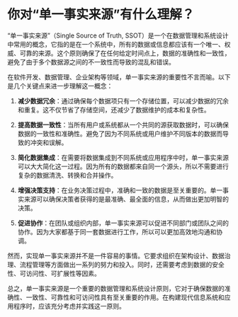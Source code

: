 # 你对“单一事实来源”有什么理解？

“单一事实来源”（Single Source of Truth, SSOT）是一个在数据管理和系统设计中常用的概念，它指的是在一个系统中，所有的数据或信息都应该有一个唯一、权威、可靠的来源。这个原则确保了在任何给定时间点上，数据的准确性和一致性，避免了由于多个数据源之间的不一致性而导致的混乱和错误。

在软件开发、数据管理、企业架构等领域，单一事实来源的重要性不言而喻。以下是几个关键点来进一步理解这一概念：

1. **减少数据冗余**：通过确保每个数据项只有一个存储位置，可以减少数据的冗余和重复。这不仅节省了存储空间，还减少了数据维护的成本和复杂性。

2. **提高数据一致性**：当所有用户或系统都从一个共同的源获取数据时，可以确保数据的一致性和准确性。避免了因为不同系统或用户维护不同版本的数据而导致的冲突和误解。

3. **简化数据集成**：在需要将数据集成到不同系统或应用程序中时，单一事实来源可以大大简化这一过程。因为所有的数据都来自同一个源头，所以不需要进行复杂的数据清洗、转换和合并操作。

4. **增强决策支持**：在业务决策过程中，准确和一致的数据是至关重要的。单一事实来源可以确保决策者获得的是最准确、最全面的信息，从而做出更加明智的决策。

5. **促进协作**：在团队或组织内部，单一事实来源可以促进不同部门或团队之间的协作。因为大家都基于同一套数据进行工作，所以可以更加高效地沟通和协调。

然而，实现单一事实来源并不是一件容易的事情。它要求组织在架构设计、数据治理、流程管理等方面做出一系列的努力和投入。同时，还需要考虑到数据的安全性、可访问性、可扩展性等因素。

总之，单一事实来源是一个重要的数据管理和系统设计原则，它对于确保数据的准确性、一致性、可靠性和可访问性具有至关重要的作用。在构建现代信息系统和应用程序时，应该充分考虑并实践这一原则。
